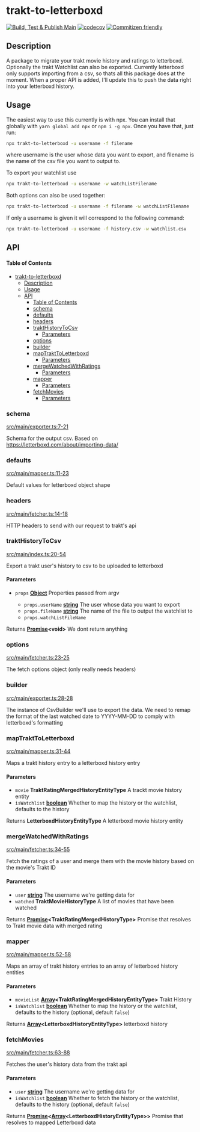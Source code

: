 # trakt-to-letterboxd

[![Build, Test & Publish Main](https://github.com/bbeesley/trakt-to-letterboxd/actions/workflows/build-test-on-push.yml/badge.svg?event=push)](https://github.com/bbeesley/trakt-to-letterboxd/actions/workflows/build-test-on-push.yml) [![codecov](https://codecov.io/gh/bbeesley/trakt-to-letterboxd/branch/master/graph/badge.svg)](https://codecov.io/gh/bbeesley/trakt-to-letterboxd) [![Commitizen friendly](https://img.shields.io/badge/commitizen-friendly-brightgreen.svg)](http://commitizen.github.io/cz-cli/)

## Description

A package to migrate your trakt movie history and ratings to letterboxd. Optionally the trakt Watchlist can also be exported. Currently letterboxd only supports importing from a csv, so thats all this package does at the moment. When a proper API is added, I'll update this to push the data right into your letterboxd history.

## Usage

The easiest way to use this currently is with npx. You can install that globally with `yarn global add npx` or `npm i -g npx`. Once you have that, just run:

```sh
npx trakt-to-letterboxd -u username -f filename
```

where username is the user whose data you want to export, and filename is the name of the csv file you want to output to.

To export your watchlist use

```sh
npx trakt-to-letterboxd -u username -w watchListFilename
```

Both options can also be used together:

```sh
npx trakt-to-letterboxd -u username -f filename -w watchListFilename
```

If only a username is given it will correspond to the following command:

```sh
npx trakt-to-letterboxd -u username -f history.csv -w watchlist.csv
```

## API

<!-- Generated by documentation.js. Update this documentation by updating the source code. -->

#### Table of Contents

- [trakt-to-letterboxd](#trakt-to-letterboxd)
  - [Description](#description)
  - [Usage](#usage)
  - [API](#api)
      - [Table of Contents](#table-of-contents)
    - [schema](#schema)
    - [defaults](#defaults)
    - [headers](#headers)
    - [traktHistoryToCsv](#trakthistorytocsv)
      - [Parameters](#parameters)
    - [options](#options)
    - [builder](#builder)
    - [mapTraktToLetterboxd](#maptrakttoletterboxd)
      - [Parameters](#parameters-1)
    - [mergeWatchedWithRatings](#mergewatchedwithratings)
      - [Parameters](#parameters-2)
    - [mapper](#mapper)
      - [Parameters](#parameters-3)
    - [fetchMovies](#fetchmovies)
      - [Parameters](#parameters-4)

### schema

[src/main/exporter.ts:7-21](https://github.com/bbeesley/trakt-to-letterboxd/blob/357568106da2624a752c4853e96816457d8b6da4/src/main/exporter.ts#L7-L21 "Source code on GitHub")

Schema for the output csv.
Based on <https://letterboxd.com/about/importing-data/>

### defaults

[src/main/mapper.ts:11-23](https://github.com/bbeesley/trakt-to-letterboxd/blob/357568106da2624a752c4853e96816457d8b6da4/src/main/mapper.ts#L11-L23 "Source code on GitHub")

Default values for letterboxd object shape

### headers

[src/main/fetcher.ts:14-18](https://github.com/bbeesley/trakt-to-letterboxd/blob/357568106da2624a752c4853e96816457d8b6da4/src/main/fetcher.ts#L14-L18 "Source code on GitHub")

HTTP headers to send with our request to trakt's api

### traktHistoryToCsv

[src/main/index.ts:20-54](https://github.com/bbeesley/trakt-to-letterboxd/blob/357568106da2624a752c4853e96816457d8b6da4/src/main/index.ts#L20-L54 "Source code on GitHub")

Export a trakt user's history to csv to be uploaded to letterboxd

#### Parameters

*   `props` **[Object](https://developer.mozilla.org/docs/Web/JavaScript/Reference/Global_Objects/Object)** Properties passed from argv

    *   `props.userName` **[string](https://developer.mozilla.org/docs/Web/JavaScript/Reference/Global_Objects/String)** The user whose data you want to export
    *   `props.fileName` **[string](https://developer.mozilla.org/docs/Web/JavaScript/Reference/Global_Objects/String)** The name of the file to output the watchlist to
    *   `props.watchListFileName` &#x20;

Returns **[Promise](https://developer.mozilla.org/docs/Web/JavaScript/Reference/Global_Objects/Promise)\<void>** We dont return anything

### options

[src/main/fetcher.ts:23-25](https://github.com/bbeesley/trakt-to-letterboxd/blob/357568106da2624a752c4853e96816457d8b6da4/src/main/fetcher.ts#L23-L25 "Source code on GitHub")

The fetch options object (only really needs headers)

### builder

[src/main/exporter.ts:28-28](https://github.com/bbeesley/trakt-to-letterboxd/blob/357568106da2624a752c4853e96816457d8b6da4/src/main/exporter.ts#L28-L28 "Source code on GitHub")

The instance of CsvBuilder we'll use to export the data.
We need to remap the format of the last watched date to YYYY-MM-DD
to comply with letterboxd's formatting

### mapTraktToLetterboxd

[src/main/mapper.ts:31-44](https://github.com/bbeesley/trakt-to-letterboxd/blob/357568106da2624a752c4853e96816457d8b6da4/src/main/mapper.ts#L31-L44 "Source code on GitHub")

Maps a trakt history entry to a letterboxd history entry

#### Parameters

*   `movie` **TraktRatingMergedHistoryEntityType** A trackt movie history entity
*   `isWatchlist` **[boolean](https://developer.mozilla.org/docs/Web/JavaScript/Reference/Global_Objects/Boolean)** Whether to map the history or the watchlist, defaults to the history

Returns **LetterboxdHistoryEntityType** A letterboxd movie history entity

### mergeWatchedWithRatings

[src/main/fetcher.ts:34-55](https://github.com/bbeesley/trakt-to-letterboxd/blob/357568106da2624a752c4853e96816457d8b6da4/src/main/fetcher.ts#L34-L55 "Source code on GitHub")

Fetch the ratings of a user and merge them with the movie history based on the movie's Trakt ID

#### Parameters

*   `user` **[string](https://developer.mozilla.org/docs/Web/JavaScript/Reference/Global_Objects/String)** The username we're getting data for
*   `watched` **TraktMovieHistoryType** A list of movies that have been watched

Returns **[Promise](https://developer.mozilla.org/docs/Web/JavaScript/Reference/Global_Objects/Promise)\<TraktRatingMergedHistoryType>** Promise that resolves to Trakt movie data with merged rating

### mapper

[src/main/mapper.ts:52-58](https://github.com/bbeesley/trakt-to-letterboxd/blob/357568106da2624a752c4853e96816457d8b6da4/src/main/mapper.ts#L52-L58 "Source code on GitHub")

Maps an array of trakt history entries to an array of letterboxd history entities

#### Parameters

*   `movieList` **[Array](https://developer.mozilla.org/docs/Web/JavaScript/Reference/Global_Objects/Array)\<TraktRatingMergedHistoryEntityType>** Trakt History
*   `isWatchlist` **[boolean](https://developer.mozilla.org/docs/Web/JavaScript/Reference/Global_Objects/Boolean)** Whether to map the history or the watchlist, defaults to the history (optional, default `false`)

Returns **[Array](https://developer.mozilla.org/docs/Web/JavaScript/Reference/Global_Objects/Array)\<LetterboxdHistoryEntityType>** letterboxd history

### fetchMovies

[src/main/fetcher.ts:63-88](https://github.com/bbeesley/trakt-to-letterboxd/blob/357568106da2624a752c4853e96816457d8b6da4/src/main/fetcher.ts#L63-L88 "Source code on GitHub")

Fetches the user's history data from the trakt api

#### Parameters

*   `user` **[string](https://developer.mozilla.org/docs/Web/JavaScript/Reference/Global_Objects/String)** The username we're getting data for
*   `isWatchlist` **[boolean](https://developer.mozilla.org/docs/Web/JavaScript/Reference/Global_Objects/Boolean)** Whether to fetch the history or the watchlist, defaults to the history (optional, default `false`)

Returns **[Promise](https://developer.mozilla.org/docs/Web/JavaScript/Reference/Global_Objects/Promise)<[Array](https://developer.mozilla.org/docs/Web/JavaScript/Reference/Global_Objects/Array)\<LetterboxdHistoryEntityType>>** Promise that resolves to mapped Letterboxd data
